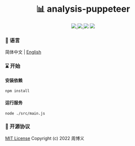 <h1 align="center">📊 analysis-puppeteer</h1>

<p align="center">
<a target="_blank" href="https://github.com/zhouboyi1998/analysis-puppeteer"> 
<img src="https://img.shields.io/github/stars/zhouboyi1998/analysis-puppeteer?logo=github">
</a>
<a target="_blank" href="https://opensource.org/licenses/MIT"> 
<img src="https://img.shields.io/badge/license-MIT-red"> 
</a>
<img src="https://img.shields.io/badge/Node.js-16.16.0-mediumseagreen">
<img src="https://img.shields.io/badge/Puppeteer-21.3.1-mediumaquamarine">
</p>

### 📖 语言

简体中文 | [English](./README.en.md)

### ⌛ 开始

#### 安装依赖

```
npm install
```

#### 运行服务

```
node ./src/main.js
```

### 📜 开源协议

[MIT License](https://opensource.org/licenses/MIT) Copyright (c) 2022 周博义
